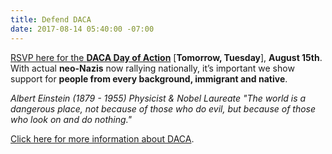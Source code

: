 ```yaml
---
title: Defend DACA
date: 2017-08-14 05:40:00 -07:00
---
```


[RSVP here for the **DACA Day of Action**](https://actionnetwork.org/event_campaigns/defend-daca?source=indivisble) [**Tomorrow, Tuesday**], **August 15th**. With actual **neo-Nazis** now rallying nationally, it’s important we show support for **people from every background, immigrant and native**. 

*Albert Einstein (1879 - 1955) Physicist & Nobel Laureate
"The world is a dangerous place, not because of those who do evil, but because of those who look on and do nothing."*   

[Click here for more information about DACA](https://en.wikipedia.org/wiki/Deferred_Action_for_Childhood_Arrivals).